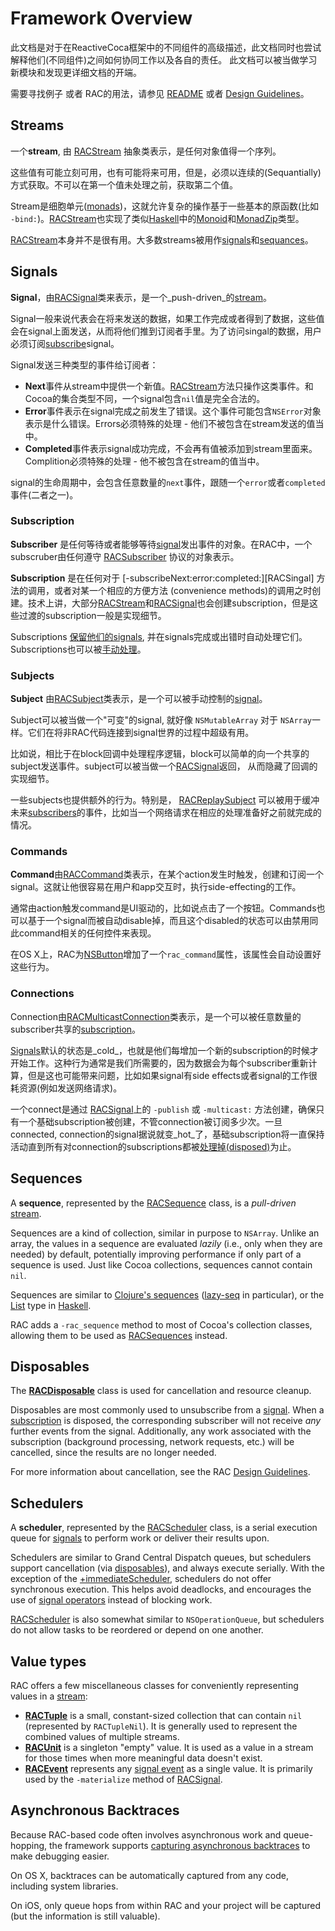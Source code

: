 # Framework Overview

此文档是对于在ReactiveCoca框架中的不同组件的高级描述，此文档同时也尝试解释他们(不同组件)之间如何协同工作以及各自的责任。
此文档可以被当做学习新模块和发现更详细文档的开端。

需要寻找例子 或者 RAC的用法，请参见 [README][] 或者 [Design Guidelines][]。


## Streams

一个**stream**, 由 [RACStream][] 抽象类表示，是任何对象值得一个序列。

这些值有可能立刻可用，也有可能将来可用，但是，必须以连续的(Sequantially)方式获取。不可以在第一个值未处理之前，获取第二个值。

Stream是细胞单元([monads][])，这就允许复杂的操作基于一些基本的原函数(比如 `-bind:`)。[RACStream][]也实现了类似[Haskell][]中的[Monoid][]和[MonadZip][]类型。

[RACStream][]本身并不是很有用。大多数streams被用作[signals](#signals)和[sequances](#sequences)。

## Signals

**Signal**，由[RACSignal][]类来表示，是一个_push-driven_的[stream](#streams)。

Signal一般来说代表会在将来发送的数据，如果工作完成或者得到了数据，这些值会在signal上面发送，从而将他们推到订阅者手里。为了访问singal的数据，用户必须订阅[subscribe](#subscription)signal。

Signal发送三种类型的事件给订阅者：

  * **Next**事件从stream中提供一个新值。[RACStream][]方法只操作这类事件。和Cocoa的集合类型不同，一个signal包含`nil`值是完全合法的。
  * **Error**事件表示在signal完成之前发生了错误。这个事件可能包含`NSError`对象表示是什么错误。Errors必须特殊的处理 - 他们不被包含在stream发送的值当中。
  * **Completed**事件表示signal成功完成，不会再有值被添加到stream里面来。Complition必须特殊的处理 - 他不被包含在stream的值当中。

signal的生命周期中，会包含任意数量的`next`事件，跟随一个`error`或者`completed`事件(二者之一)。

### Subscription

**Subscriber** 是任何等待或者能够等待[signal](#signals)发出事件的对象。在RAC中，一个subscruber由任何遵守 [RACSubscriber][] 协议的对象表示。

**Subscription** 是在任何对于 [-subscribeNext:error:completed:][RACSingal] 方法的调用，或者对某一个相应的方便方法 (convenience methods)的调用之时创建。技术上讲，大部分[RACStream][]和[RACSignal][RACSignal+Operations]也会创建subscription，但是这些过渡的subscription一般是实现细节。

Subscriptions [保留他们的signals][Memory Management], 并在signals完成或出错时自动处理它们。Subscriptions也可以被[手动处理](#disposables)。

### Subjects

**Subject** 由[RACSubject][]类表示，是一个可以被手动控制的[signal](#signals)。

Subject可以被当做一个"可变"的signal, 就好像 `NSMutableArray` 对于 `NSArray`一样。它们在将非RAC代码连接到signal世界的过程中超级有用。

比如说，相比于在block回调中处理程序逻辑，block可以简单的向一个共享的subject发送事件。subject可以被当做一个[RACSignal][]返回， 从而隐藏了回调的实现细节。

一些subjects也提供额外的行为。特别是， [RACReplaySubject][] 可以被用于缓冲未来[subscribers](#subscription)的事件，比如当一个网络请求在相应的处理准备好之前就完成的情况。

### Commands

**Command**由[RACCommand][]类表示，在某个action发生时触发，创建和订阅一个signal。这就让他很容易在用户和app交互时，执行side-effecting的工作。

通常由action触发command是UI驱动的，比如说点击了一个按钮。Commands也可以基于一个signal而被自动disable掉，而且这个disabled的状态可以由禁用同此command相关的任何控件来表现。

在OS X上，RAC为[NSButton][NSButton+RACCommandSupport]增加了一个`rac_command`属性，该属性会自动设置好这些行为。

### Connections

Connection由[RACMulticastConnection][]类表示，是一个可以被任意数量的subscriber共享的[subscription](#subscription)。

[Signals](#signals)默认的状态是_cold_，也就是他们每增加一个新的subscription的时候才开始工作。这种行为通常是我们所需要的，因为数据会为每个subscriber重新计算，但是这也可能带来问题，比如如果signal有side effects或者signal的工作很耗资源(例如发送网络请求)。

一个connect是通过 [RACSignal][RACSignal+Operations]上的 `-publish` 或 `-multicast:` 方法创建，确保只有一个基础subscription被创建，不管connection被订阅多少次。一旦connected, connection的signal据说就变_hot_了，基础subscription将一直保持活动直到所有对connection的subscriptions都被[处理掉(disposed)](#disposables)为止。

## Sequences

A **sequence**, represented by the [RACSequence][] class, is a _pull-driven_
[stream](#streams).

Sequences are a kind of collection, similar in purpose to `NSArray`. Unlike
an array, the values in a sequence are evaluated _lazily_ (i.e., only when they
are needed) by default, potentially improving performance if only part of
a sequence is used. Just like Cocoa collections, sequences cannot contain `nil`.

Sequences are similar to [Clojure's sequences][seq] ([lazy-seq][] in particular), or
the [List][] type in [Haskell][].

RAC adds a `-rac_sequence` method to most of Cocoa's collection classes,
allowing them to be used as [RACSequences][RACSequence] instead.

## Disposables

The **[RACDisposable][]** class is used for cancellation and resource cleanup.

Disposables are most commonly used to unsubscribe from a [signal](#signals).
When a [subscription](#subscription) is disposed, the corresponding subscriber
will not receive _any_ further events from the signal. Additionally, any work
associated with the subscription (background processing, network requests, etc.)
will be cancelled, since the results are no longer needed.

For more information about cancellation, see the RAC [Design Guidelines][].

## Schedulers

A **scheduler**, represented by the [RACScheduler][] class, is a serial
execution queue for [signals](#signals) to perform work or deliver their results upon.

Schedulers are similar to Grand Central Dispatch queues, but schedulers support
cancellation (via [disposables](#disposables)), and always execute serially.
With the exception of the [+immediateScheduler][RACScheduler], schedulers do not
offer synchronous execution. This helps avoid deadlocks, and encourages the use
of [signal operators][RACSignal+Operations] instead of blocking work.

[RACScheduler][] is also somewhat similar to `NSOperationQueue`, but schedulers
do not allow tasks to be reordered or depend on one another.

## Value types

RAC offers a few miscellaneous classes for conveniently representing values in
a [stream](#streams):

 * **[RACTuple][]** is a small, constant-sized collection that can contain
   `nil` (represented by `RACTupleNil`). It is generally used to represent
   the combined values of multiple streams.
 * **[RACUnit][]** is a singleton "empty" value. It is used as a value in
   a stream for those times when more meaningful data doesn't exist.
 * **[RACEvent][]** represents any [signal event](#signals) as a single value.
   It is primarily used by the `-materialize` method of
   [RACSignal][RACSignal+Operations].

## Asynchronous Backtraces

Because RAC-based code often involves asynchronous work and queue-hopping, the
framework supports [capturing asynchronous backtraces][RACBacktrace] to make debugging
easier.

On OS X, backtraces can be automatically captured from any code, including
system libraries.

On iOS, only queue hops from within RAC and your project will be captured (but
the information is still valuable).

[Design Guidelines]: DesignGuidelines.md
[Haskell]: http://www.haskell.org
[lazy-seq]: http://clojure.github.com/clojure/clojure.core-api.html#clojure.core/lazy-seq
[List]: http://www.haskell.org/ghc/docs/latest/html/libraries/base-4.6.0.1/Data-List.html
[Memory Management]: MemoryManagement.md
[monads]: http://en.wikipedia.org/wiki/Monad_(functional_programming)
[Monoid]: http://www.haskell.org/ghc/docs/latest/html/libraries/base-4.6.0.1/Data-Monoid.html#t:Monoid
[MonadZip]: http://www.haskell.org/ghc/docs/latest/html/libraries/base-4.6.0.1/Control-Monad-Zip.html#t:MonadZip
[NSButton+RACCommandSupport]: ../ReactiveCocoaFramework/ReactiveCocoa/NSButton+RACCommandSupport.h
[RACBacktrace]: ../ReactiveCocoaFramework/ReactiveCocoa/RACBacktrace.h
[RACCommand]: ../ReactiveCocoaFramework/ReactiveCocoa/RACCommand.h
[RACDisposable]: ../ReactiveCocoaFramework/ReactiveCocoa/RACDisposable.h
[RACEvent]: ../ReactiveCocoaFramework/ReactiveCocoa/RACEvent.h
[RACMulticastConnection]: ../ReactiveCocoaFramework/ReactiveCocoa/RACMulticastConnection.h
[RACReplaySubject]: ../ReactiveCocoaFramework/ReactiveCocoa/RACReplaySubject.h
[RACScheduler]: ../ReactiveCocoaFramework/ReactiveCocoa/RACScheduler.h
[RACSequence]: ../ReactiveCocoaFramework/ReactiveCocoa/RACSequence.h
[RACSignal]: ../ReactiveCocoaFramework/ReactiveCocoa/RACSignal.h
[RACSignal+Operations]: ../ReactiveCocoaFramework/ReactiveCocoa/RACSignal+Operations.h
[RACStream]: ../ReactiveCocoaFramework/ReactiveCocoa/RACStream.h
[RACSubject]: ../ReactiveCocoaFramework/ReactiveCocoa/RACSubject.h
[RACSubscriber]: ../ReactiveCocoaFramework/ReactiveCocoa/RACSubscriber.h
[RACTuple]: ../ReactiveCocoaFramework/ReactiveCocoa/RACTuple.h
[RACUnit]: ../ReactiveCocoaFramework/ReactiveCocoa/RACUnit.h
[README]: ../README.md
[seq]: http://clojure.org/sequences
